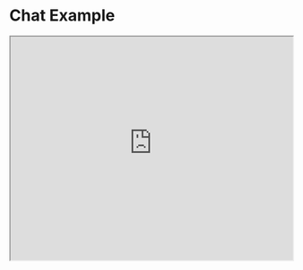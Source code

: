 # Chat Example

<script src="http://gist-it.appspot.com/github/robertkrimen/gist-it-example/blob/master/example.js"></script>

<iframe src="http://chat-engine-examples.surge.sh/javascript/chat.html" width="100%" height="400px"></iframe>
